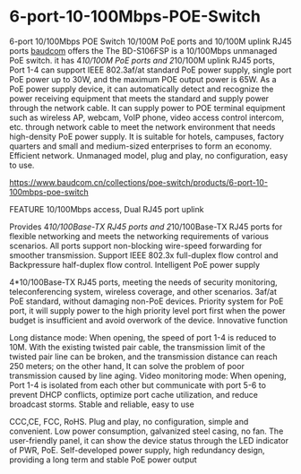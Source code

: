 # 6-port-10-100Mbps-POE-Switch
6-port 10/100Mbps POE Switch 10/100M PoE ports and 10/100M uplink RJ45 ports
[baudcom](www.baudcom.cn) offers the The BD-S106FSP is a 10/100Mbps unmanaged PoE switch. it has 4*10/100M PoE ports and 2*10/100M uplink RJ45 ports, Port 1-4 can support IEEE 802.3af/at standard PoE power supply, single port PoE power up to 30W, and the maximum POE output power is 65W. As a PoE power supply device, it can automatically detect and recognize the power receiving equipment that meets the standard and supply power through the network cable. It can supply power to POE terminal equipment such as wireless AP, webcam, VoIP phone, video access control intercom, etc. through network cable to meet the network environment that needs high-density PoE power supply. It is suitable for hotels, campuses, factory quarters and small and medium-sized enterprises to form an economy. Efficient network. Unmanaged model, plug and play, no configuration, easy to use.

https://www.baudcom.cn/collections/poe-switch/products/6-port-10-100mbps-poe-switch

FEATURE
10/100Mbps access, Dual RJ45 port uplink

Provides 4*10/100Base-TX RJ45 ports and 2*10/100Base-TX RJ45 ports for flexible networking and meets the networking requirements of various scenarios.
All ports support non-blocking wire-speed forwarding for smoother transmission.
Support IEEE 802.3x full-duplex flow control and Backpressure half-duplex flow control.
 Intelligent PoE power supply

4*10/100Base-TX RJ45 ports, meeting the needs of security monitoring, teleconferencing system, wireless coverage, and other scenarios.
3af/at PoE standard, without damaging non-PoE devices.
Priority system for PoE port, it will supply power to the high priority level port first when the power budget is insufficient and avoid overwork of the device.
 Innovative function

Long distance mode: When opening, the speed of port 1-4 is reduced to 10M. With the existing twisted pair cable, the transmission limit of the twisted pair line can be broken, and the transmission distance can reach 250 meters; on the other hand, It can solve the problem of poor transmission caused by line aging.
Video monitoring mode: When opening, Port 1-4 is isolated from each other but communicate with port 5-6 to prevent DHCP conflicts, optimize port cache utilization, and reduce broadcast storms.
 Stable and reliable, easy to use

CCC,CE, FCC, RoHS.
Plug and play, no configuration, simple and convenient.
Low power consumption, galvanized steel casing, no fan.
The user-friendly panel, it can show the device status through the LED indicator of PWR, PoE.
Self-developed power supply, high redundancy design, providing a long term and stable PoE power output
